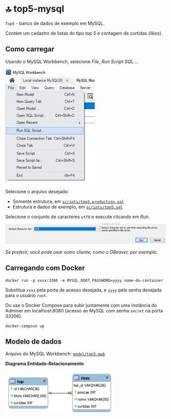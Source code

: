 # 🔝 top5-mysql

`Top5` - banco de dados de exemplo em MySQL.

Contém um cadastro de listas do tipo _top 5_ e contagem de curtidas (_likes_).

## Como carregar

Usando o MySQL Workbench, selecione _File_, _Run Script SQL..._.

![](assets/run-01.png)

Selecione o arquivo desejado:

* Somente estrutura, em [`scripts/top5.production.sql`](scripts/top5.production.sql)
* Estrutura e dados de exemplo, em [`scripts/top5.sql`](scripts/top5.sql)

Selecione o conjunto de caracteres `utf8` e execute clicando em _Run_.

![](assets/run-02.png)

_Se preferir, você pode usar outro cliente, como o DBeaver, por exemplo._

## Carregando com Docker

```
docker run -p xxxx:3306 -e MYSQL_ROOT_PASSWORD=yyyy nome-do-container
```

Substitua `xxxx` pela porta de acesso desejada, e `yyyy` pela senha desejada para o usuário `root`.

Ou use o Docker Compose para subir juntamente com uma instância do Adminer em localhost:8080 (acesso ao MySQL com senha `secret` na porta 33306).

```
docker-compose up
```

## Modelo de dados

Arquivo do MySQL Workbench: [`model/top5.mwb`](model/top5.mwb)

**Diagrama Entidade-Relacionamento**

![](assets/top5.png)
